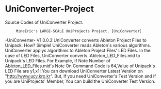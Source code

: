 # UniConverter-Project
Source Codes of UniConverter Project.

         MineEric's LARGE-SCALE UniProjects Project. [UniConverter]

-UniConverter- V1.0.0.2
UniConverter converts Ableton Project Files to Unipack.
How? Simple! UniConverter reads Ableton's various algorithms.
UniConverter applys algorithms to Ableton Project Files' LED Files.
In the case of LED Files, UniConverter converts :Ableton_LED_Files.mid to Unipack's LED Files.
For Example, If Note Number of Ableton_LED_Files.mid's Note On Command Code is 64,Value of Unipack's LED File are y1,x1!
You can download UniConverter Latest Version on "http://www.ucv.kro.kr".
But, If you need UniConverter's Test Version and if you are UniProjects' Member, You can build the UniConverter Test Version. 

